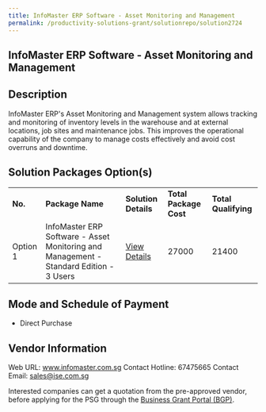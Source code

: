 ```yaml
---
title: InfoMaster ERP Software - Asset Monitoring and Management
permalink: /productivity-solutions-grant/solutionrepo/solution2724
---
```


## InfoMaster ERP Software - Asset Monitoring and Management

## Description

InfoMaster ERP's Asset Monitoring and Management system allows tracking and monitoring of inventory levels in the warehouse and at external locations, job sites and maintenance jobs. This improves the operational capability of the company to manage costs effectively and avoid cost overruns and downtime.

## Solution Packages Option(s)

<table>
<tr>
<td><b>No.</b></td>
<td><b>Package Name</b></td>
<td><b>Solution Details</b></td>
<td><b>Total Package Cost</b></td>
<td><b>Total Qualifying</b></td>
</tr>
<tr>
<td>Option 1</td>
<td>InfoMaster ERP Software - Asset Monitoring and Management - Standard Edition - 3 Users</td>
<td><a href='https://www.gobusiness.gov.sg/images/psg/Integrated_Software_Engin_20200780_Desensitised_Annex_3_Part_1.pdf'>View Details</a></td>
<td>27000</td>
<td>21400</td>
</tr>
</table>

## Mode and Schedule of Payment

 - Direct Purchase

## Vendor Information

 Web URL: www.infomaster.com.sg 
Contact Hotline: 67475665 
Contact Email: sales@ise.com.sg 


Interested companies can get a quotation from the pre-approved vendor, before applying for the PSG through the <a href='https://www.businessgrants.gov.sg/'>Business Grant Portal (BGP)</a>.

<script src="/jquery/resize-tables.js"></script>
